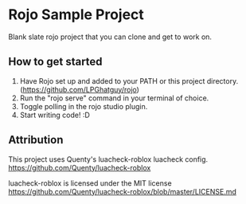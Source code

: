 # Rojo Sample Project
Blank slate rojo project that you can clone and get to work on.

## How to get started
1. Have Rojo set up and added to your PATH or this project directory. (https://github.com/LPGhatguy/rojo)
2. Run the "rojo serve" command in your terminal of choice.
3. Toggle polling in the rojo studio plugin.
4. Start writing code! :D

## Attribution
This project uses Quenty's luacheck-roblox luacheck config.
https://github.com/Quenty/luacheck-roblox

luacheck-roblox is licensed under the MIT license
https://github.com/Quenty/luacheck-roblox/blob/master/LICENSE.md